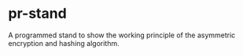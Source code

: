 # pr-stand
A programmed stand to show the working principle of the asymmetric encryption and hashing algorithm.
